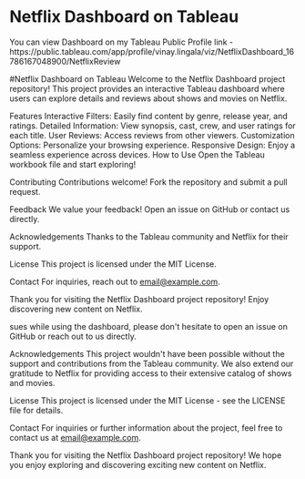 <h1> Netflix Dashboard on Tableau </h1>
You can view Dashboard on my Tableau Public Profile link - https://public.tableau.com/app/profile/vinay.lingala/viz/NetflixDashboard_16786167048900/NetflixReview

#Netflix Dashboard on Tableau
Welcome to the Netflix Dashboard project repository! This project provides an interactive Tableau dashboard where users can explore details and reviews about shows and movies on Netflix.

Features
Interactive Filters: Easily find content by genre, release year, and ratings.
Detailed Information: View synopsis, cast, crew, and user ratings for each title.
User Reviews: Access reviews from other viewers.
Customization Options: Personalize your browsing experience.
Responsive Design: Enjoy a seamless experience across devices.
How to Use
Open the Tableau workbook file and start exploring!

Contributing
Contributions welcome! Fork the repository and submit a pull request.

Feedback
We value your feedback! Open an issue on GitHub or contact us directly.

Acknowledgements
Thanks to the Tableau community and Netflix for their support.

License
This project is licensed under the MIT License.

Contact
For inquiries, reach out to email@example.com.

Thank you for visiting the Netflix Dashboard project repository! Enjoy discovering new content on Netflix.





sues while using the dashboard, please don't hesitate to open an issue on GitHub or reach out to us directly.

Acknowledgements
This project wouldn't have been possible without the support and contributions from the Tableau community. We also extend our gratitude to Netflix for providing access to their extensive catalog of shows and movies.

License
This project is licensed under the MIT License - see the LICENSE file for details.

Contact
For inquiries or further information about the project, feel free to contact us at email@example.com.

Thank you for visiting the Netflix Dashboard project repository! We hope you enjoy exploring and discovering exciting new content on Netflix.
